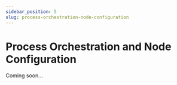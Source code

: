 ```yaml
---
sidebar_position: 5
slug: process-orchestration-node-configuration
---
```


# Process Orchestration and Node Configuration

Coming soon...
